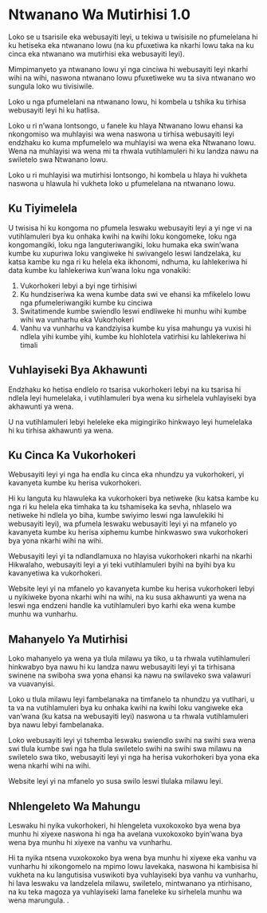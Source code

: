 # Ntwanano Wa Mutirhisi 1.0

Loko se u tsarisile eka webusayiti leyi, u tekiwa u twisisile no pfumelelana hi ku hetiseka eka ntwanano lowu (na ku pfuxetiwa ka nkarhi lowu taka na ku cinca eka ntwanano wa mutirhisi eka webusayiti leyi).

Mimpimanyeto ya ntwanano lowu yi nga cinciwa hi webusayiti leyi nkarhi wihi na wihi, naswona ntwanano lowu pfuxetiweke wu ta siva ntwanano wo sungula loko wu tivisiwile.

Loko u nga pfumelelani na ntwanano lowu, hi kombela u tshika ku tirhisa webusayiti leyi hi ku hatlisa.

Loko u ri n’wana lontsongo, u fanele ku hlaya Ntwanano lowu ehansi ka nkongomiso wa muhlayisi wa wena naswona u tirhisa webusayiti leyi endzhaku ko kuma mpfumelelo wa muhlayisi wa wena eka Ntwanano lowu. Wena na muhlayisi wa wena mi ta rhwala vutihlamuleri hi ku landza nawu na swiletelo swa Ntwanano lowu.

Loko u ri muhlayisi wa mutirhisi lontsongo, hi kombela u hlaya hi vukheta naswona u hlawula hi vukheta loko u pfumelelana na ntwanano lowu.

## Ku Tiyimelela

U twisisa hi ku kongoma no pfumela leswaku webusayiti leyi a yi nge vi na vutihlamuleri bya ku onhaka kwihi na kwihi loku kongomeke, loku nga kongomangiki, loku nga languteriwangiki, loku humaka eka swin’wana kumbe ku xupuriwa loku vangiweke hi swivangelo leswi landzelaka, ku katsa kambe ku nga ri ku helela eka ikhonomi, ndhuma, ku lahlekeriwa hi data kumbe ku lahlekeriwa kun’wana loku nga vonakiki:

1. Vukorhokeri lebyi a byi nge tirhisiwi
1. Ku hundziseriwa ka wena kumbe data swi ve ehansi ka mfikelelo lowu nga pfumeleriwangiki kumbe ku cinciwa
1. Switatimende kumbe swiendlo leswi endliweke hi munhu wihi kumbe wihi wa vunharhu eka Vukorhokeri
1. Vanhu va vunharhu va kandziyisa kumbe ku yisa mahungu ya vuxisi hi ndlela yihi kumbe yihi, kumbe ku hlohlotela vatirhisi ku lahlekeriwa hi timali

## Vuhlayiseki Bya Akhawunti

Endzhaku ko hetisa endlelo ro tsarisa vukorhokeri lebyi na ku tsarisa hi ndlela leyi humelelaka, i vutihlamuleri bya wena ku sirhelela vuhlayiseki bya akhawunti ya wena.

U na vutihlamuleri lebyi heleleke eka migingiriko hinkwayo leyi humelelaka hi ku tirhisa akhawunti ya wena.

## Ku Cinca Ka Vukorhokeri

Webusayiti leyi yi nga ha endla ku cinca eka nhundzu ya vukorhokeri, yi kavanyeta kumbe ku herisa vukorhokeri.

Hi ku languta ku hlawuleka ka vukorhokeri bya netiweke (ku katsa kambe ku nga ri ku helela eka timhaka ta ku tshamiseka ka sevha, nhlaselo wa netiweke hi ndlela yo biha, kumbe swiyimo leswi nga lawulekiki hi webusayiti leyi), wa pfumela leswaku webusayiti leyi yi na mfanelo yo kavanyeta kumbe ku herisa xiphemu kumbe hinkwaswo swa vukorhokeri bya yona nkarhi wihi na wihi.

Webusayiti leyi yi ta ndlandlamuxa no hlayisa vukorhokeri nkarhi na nkarhi Hikwalaho, webusayiti leyi a yi teki vutihlamuleri byihi na byihi bya ku kavanyetiwa ka vukorhokeri.

Website leyi yi na mfanelo yo kavanyeta kumbe ku herisa vukorhokeri lebyi u nyikiweke byona nkarhi wihi na wihi, na ku susa akhawunti ya wena na leswi nga endzeni handle ka vutihlamuleri byo karhi eka wena kumbe munhu wa vunharhu.

## Mahanyelo Ya Mutirhisi

Loko mahanyelo ya wena ya tlula milawu ya tiko, u ta rhwala vutihlamuleri hinkwabyo bya nawu hi ku landza nawu webusayiti leyi yi ta tirhisana swinene na swiboha swa yona ehansi ka nawu na swilaveko swa valawuri va vuavanyisi.

Loko u tlula milawu leyi fambelanaka na timfanelo ta nhundzu ya vutlhari, u ta va na vutihlamuleri bya ku onhaka kwihi na kwihi loku vangiweke eka van’wana (ku katsa na webusayiti leyi) naswona u ta rhwala vutihlamuleri bya nawu lebyi fambelanaka.

Loko webusayiti leyi yi tshemba leswaku swiendlo swihi na swihi swa wena swi tlula kumbe swi nga ha tlula swiletelo swihi na swihi swa milawu na swiletelo swa tiko, webusayiti leyi yi nga ha herisa vukorhokeri bya yona eka wena nkarhi wihi na wihi.

Website leyi yi na mfanelo yo susa swilo leswi tlulaka milawu leyi.

## Nhlengeleto Wa Mahungu

Leswaku hi nyika vukorhokeri, hi hlengeleta vuxokoxoko bya wena bya munhu hi xiyexe naswona hi nga ha avelana vuxokoxoko byin’wana bya wena bya munhu hi xiyexe na vanhu va vunharhu.

Hi ta nyika ntsena vuxokoxoko bya wena bya munhu hi xiyexe eka vanhu va vunharhu hi xikongomelo na mpimo lowu lavekaka, naswona hi kambisisa hi vukheta na ku langutisisa vuswikoti bya vuhlayiseki bya vanhu va vunharhu, hi lava leswaku va landzelela milawu, swiletelo, mintwanano ya ntirhisano, na ku teka magoza ya vuhlayiseki lama faneleke ku sirhelela munhu wa wena marungula. .